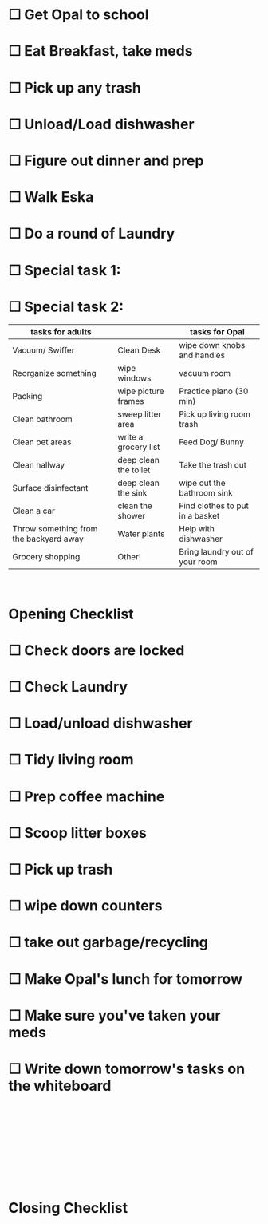 # ☐ Get Opal to school
# ☐ Eat Breakfast, take meds
# ☐ Pick up any trash
# ☐ Unload/Load dishwasher
# ☐ Figure out dinner and prep
# ☐ Walk Eska
# ☐ Do a round of Laundry
# ☐ Special task 1: 
# ☐ Special task 2: 

|tasks for adults||tasks for Opal|
|--|--|--|
| Vacuum/ Swiffer | Clean Desk | wipe down knobs and handles |
| Reorganize something | wipe windows | vacuum room |
| Packing | wipe picture frames | Practice piano (30 min) |
| Clean bathroom | sweep litter area | Pick up living room trash |
| Clean pet areas | write a grocery list | Feed Dog/ Bunny |
| Clean hallway | deep clean the toilet | Take the trash out |
| Surface disinfectant | deep clean the sink | wipe out the bathroom sink |
| Clean a car | clean the shower | Find clothes to put in a basket |
| Throw something from the backyard away | Water plants | Help with dishwasher |
| Grocery shopping | Other! | Bring laundry out of your room |

</br>

# Opening Checklist

# ☐ Check doors are locked
# ☐ Check Laundry
# ☐ Load/unload dishwasher
# ☐ Tidy living room
# ☐ Prep coffee machine
# ☐ Scoop litter boxes
# ☐ Pick up trash 
# ☐ wipe down counters 
# ☐ take out garbage/recycling
# ☐ Make Opal's lunch for tomorrow
# ☐ Make sure you've taken your meds 
# ☐ Write down tomorrow's tasks on the whiteboard 

</br>
</br>
</br>
</br>
</br>
</br>
</br>
</br>
</br>

# Closing Checklist